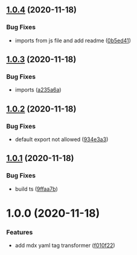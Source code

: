 ## [1.0.4](https://github.com/kpfromer/mdx-yaml-full/compare/v1.0.3...v1.0.4) (2020-11-18)


### Bug Fixes

* imports from js file and add readme ([0b5ed41](https://github.com/kpfromer/mdx-yaml-full/commit/0b5ed4105ff37f9193774a67cb432299b95505bd))

## [1.0.3](https://github.com/kpfromer/mdx-yaml-full/compare/v1.0.2...v1.0.3) (2020-11-18)


### Bug Fixes

* imports ([a235a6a](https://github.com/kpfromer/mdx-yaml-full/commit/a235a6a596b0fc0e75d49dc77da72117b4285870))

## [1.0.2](https://github.com/kpfromer/mdx-yaml-full/compare/v1.0.1...v1.0.2) (2020-11-18)


### Bug Fixes

* default export not allowed ([934e3a3](https://github.com/kpfromer/mdx-yaml-full/commit/934e3a31c9e489d1c6bee5ba9d8ac602e895da19))

## [1.0.1](https://github.com/kpfromer/mdx-yaml-full/compare/v1.0.0...v1.0.1) (2020-11-18)


### Bug Fixes

* build ts ([9ffaa7b](https://github.com/kpfromer/mdx-yaml-full/commit/9ffaa7b51b61cc2a228c470a6cd3df8bad5772e4))

# 1.0.0 (2020-11-18)


### Features

* add mdx yaml tag transformer ([f010f22](https://github.com/kpfromer/mdx-yaml-full/commit/f010f229b60094239bbc36be2efb0967320a539b))
